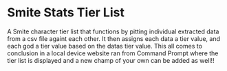 # Smite Stats Tier List 
 A Smite character tier list that functions by pitting individual extracted data from a csv file againt each other. It then assigns each data a tier value, and each god a tier value based on the datas tier value. This all comes to conclusion in a local device website ran from Command Prompt where the tier list is displayed and a new champ of your own can be added as well!!
